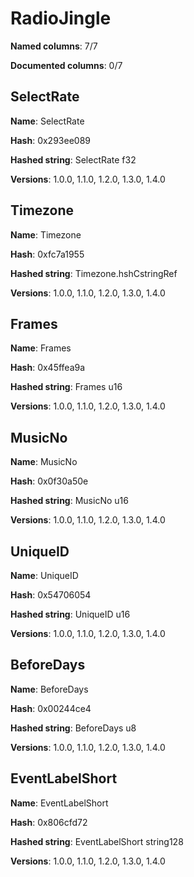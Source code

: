 # RadioJingle
**Named columns**: 7/7

**Documented columns**: 0/7

## SelectRate

**Name**: SelectRate

**Hash**: 0x293ee089

**Hashed string**: SelectRate f32

**Versions**: 1.0.0, 1.1.0, 1.2.0, 1.3.0, 1.4.0

## Timezone

**Name**: Timezone

**Hash**: 0xfc7a1955

**Hashed string**: Timezone.hshCstringRef

**Versions**: 1.0.0, 1.1.0, 1.2.0, 1.3.0, 1.4.0

## Frames

**Name**: Frames

**Hash**: 0x45ffea9a

**Hashed string**: Frames u16

**Versions**: 1.0.0, 1.1.0, 1.2.0, 1.3.0, 1.4.0

## MusicNo

**Name**: MusicNo

**Hash**: 0x0f30a50e

**Hashed string**: MusicNo u16

**Versions**: 1.0.0, 1.1.0, 1.2.0, 1.3.0, 1.4.0

## UniqueID

**Name**: UniqueID

**Hash**: 0x54706054

**Hashed string**: UniqueID u16

**Versions**: 1.0.0, 1.1.0, 1.2.0, 1.3.0, 1.4.0

## BeforeDays

**Name**: BeforeDays

**Hash**: 0x00244ce4

**Hashed string**: BeforeDays u8

**Versions**: 1.0.0, 1.1.0, 1.2.0, 1.3.0, 1.4.0

## EventLabelShort

**Name**: EventLabelShort

**Hash**: 0x806cfd72

**Hashed string**: EventLabelShort string128

**Versions**: 1.0.0, 1.1.0, 1.2.0, 1.3.0, 1.4.0

